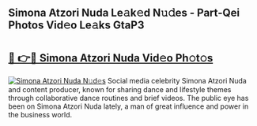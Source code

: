 ## Simona Atzori Nuda Le𝚊k𝚎d N𝚞𝚍es - Part-Qei Photos Vid𝚎o Le𝚊ks GtaP3

# <h2><a href="http://fbeml5u.evod.top/?m=Simona+Atzori+Nuda">🔗 👉🔴 Simona Atzori Nuda Vid𝚎o Ph𝚘t𝚘s</a></h2>

[![Simona Atzori Nuda N𝚞d𝚎s](https://i.imgur.com/8V9OHl7.gif)](http://fbeml5u.evod.top/?m=Simona+Atzori+Nuda)
Social media celebrity Simona Atzori Nuda and content producer, known for sharing dance and lifestyle themes through collaborative dance routines and brief videos. The public eye has been on Simona Atzori Nuda lately, a man of great influence and power in the business world. 

